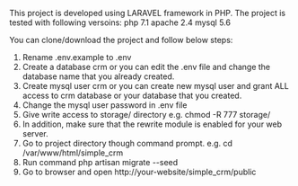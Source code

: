 This project is developed using LARAVEL framework in PHP.
The project is tested with following versoins:
php 7.1
apache 2.4
mysql 5.6

You can clone/download the project and follow below steps:
1. Rename .env.example to .env
1. Create a database crm or you can edit the .env file and change the database name that you already created.
2. Create mysql user crm or you can create new mysql user and grant ALL access to crm database or your database that you created.
3. Change the mysql user password in .env file
4. Give write access to storage/ directory e.g. chmod -R 777 storage/
5. In addition, make sure that the rewrite module is enabled for your web server.
6. Go to project directory though command prompt. e.g. cd /var/www/html/simple_crm
7. Run command php artisan migrate --seed
8. Go to browser and open http://your-website/simple_crm/public
